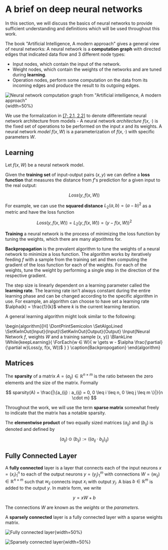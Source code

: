 # A brief on deep neural networks

In this section, we will discuss the basics of neural networks to provide sufficient understanding and definitions which will be used throughout this work.

The book "Artificial Intelligence, A modern approach" gives a general view of neural networks: A neural network is a **computation graph** with directed edges that indicated data flow and 3 different node types:

- Input nodes, which contain the input of the network.
- Weight nodes, which contain the weights of the networks and are tuned during **learning**.
- Operation nodes, perform some computation on the data from its incoming edges and produce the result to its outgoing edges.

![Neural network computation graph from "Artificial intelligence, A modern approach"](assets/ann-computation-graph.png){width=50%}

We use the formalization in [[7; 2.1, 2.2]](#ref-7) to denote differentiate neural network architecture from models - A neural network *architecture* $f(x, \cdot)$ is the fixed set of operations to be performed on the input $x$ and its weights. A neural network *model* $f(x, W)$ is a parameterization of $f(x, \cdot)$ with specific parameters $W$. 

## Learning

Let $f(x, W)$ be a neural network model.

Given the **training set** of input-output pairs $(x, y)$ we can define a **loss function** that measures the distance from $f$'s prediction for a given input to the real output:

$$
    Loss(y, f(x, W))
$$

For example, we can use the **squared distance** $L_2(a, b) = (a - b)^2$ as a metric and have the loss function

$$
    Loss(y, f(x, W)) = L_2(y, f(x, W)) = (y - f(x, W))^2
$$

**Training** a neural network is the process of minimizing the loss function by tuning the weights, which there are many algorithms for.

**Backpropagation** is the prevalent algorithm to tune the weights of a neural network to minimize a loss function. The algorithm works by iteratively feeding $f$ with a sample from the training set and then computing the gradient of the loss function for each of the weights. For each of the weights, tune the weight by performing a single step in the direction of the respective gradient.

The step size is linearly dependent on a learning parameter called the **learning rate**. The learning rate isn't always constant during the entire learning phase and can be changed according to the specific algorithm in use. For example, an algorithm can choose to have set a learning rate $\alpha(k) = \frac{1}{k}$ where $k$ is the current learning iteration.

A general learning algorithm might look similar to the following:

\begin{algorithm}[H]
\DontPrintSemicolon
\SetAlgoLined
\SetKwInOut{Input}{Input}\SetKwInOut{Output}{Output}
\Input{Neural Network $f$, weights $W$ and a training sample (x, y)}
\BlankLine
\While{keepLearning}{
    \ForEach{w $\in$ W}{
        w \gets w - $\alpha \frac{\partial}{\partial w}Loss(y, f(x, W))$
    }
}
\caption{Backpropogation}
\end{algorithm} 

## Matrices

The **sparsity** of a matrix $A = (a_{ij}) \in \mathbb{R}^{n \times m}$ is the ratio between the zero elements and the size of the matrix. Formally

$$
  sparsity(A) = \frac{|\{a_{ij} : a_{ij} = 0, 0 \leq i \leq n, 0 \leq j \leq m \}|}{n \cdot m}
$$

Throughout the work, we will use the term **sparse matrix** somewhat freely to indicate that the matrix has a notable sparsity.

The **elementwise product** of two equally sized matrices $(a_{ij})$ and $(b_{ij})$ is denoted and defined by

$$
    (a_{ij}) \odot (b_{ij}) := ((a_{ij} \cdot b_{ij})_{ij})
$$

## Fully Connected Layer

A **fully connected** layer is a layer that connects each of the input neurons $x = (x_i)_{1}^{n}$ to each of the output neurons $y = (y_j)_{1}^{m}$ with connections $W = (w_{ij}) \in \mathbb{R}^{n \times m}$ such that $w_{ij}$ connects input $x_i$ with output $y_j$. A bias $b \in \mathbb{R}^{m}$ is added to the output $y$. In matrix form, we write

$$
    y = xW + b   
$$

The connections $W$ are known as the _weights_ or the _parameters_.

A **sparsely connected** layer is a fully connected layer with a sparse weights matrix.

![Fully connected layer](assets/diagrams-fully-connected.drawio.png){width=50%}

![Sparsely connected layer](assets/diagrams-sparsely-connected.drawio.png){width=50%}